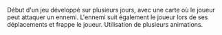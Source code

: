 Début d'un jeu développé sur plusieurs jours, avec une carte où le joueur peut attaquer un ennemi. L'ennemi suit également le joueur lors de ses déplacements et frappe le joueur.
Utilisation de plusieurs animations.
